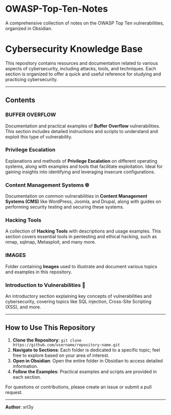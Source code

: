 # OWASP-Top-Ten-Notes
A comprehensive collection of notes on the OWASP Top Ten vulnerabilities, organized in Obsidian.

# Cybersecurity Knowledge Base

This repository contains resources and documentation related to various aspects of cybersecurity, including attacks, tools, and techniques. Each section is organized to offer a quick and useful reference for studying and practicing cybersecurity.

---

## Contents

### BUFFER OVERFLOW
Documentation and practical examples of **Buffer Overflow** vulnerabilities. This section includes detailed instructions and scripts to understand and exploit this type of vulnerability.

### Privilege Escalation
Explanations and methods of **Privilege Escalation** on different operating systems, along with examples and tools that facilitate exploitation. Ideal for gaining insights into identifying and leveraging insecure configurations.

### Content Management Systems 🌐
Documentation on common vulnerabilities in **Content Management Systems (CMS)** like WordPress, Joomla, and Drupal, along with guides on performing security testing and securing these systems.

### Hacking Tools
A collection of **Hacking Tools** with descriptions and usage examples. This section covers essential tools in pentesting and ethical hacking, such as nmap, sqlmap, Metasploit, and many more.

### IMAGES
Folder containing **Images** used to illustrate and document various topics and examples in this repository.

### Introduction to Vulnerabilities 🦟
An introductory section explaining key concepts of vulnerabilities and cybersecurity, covering topics like SQL injection, Cross-Site Scripting (XSS), and more.


---

## How to Use This Repository

1. **Clone the Repository**: `git clone https://github.com/username/repository-name.git`
2. **Navigate to Sections**: Each folder is dedicated to a specific topic; feel free to explore based on your area of interest.
3. **Open in Obsidian**: Open the entire folder in Obsidian to access detailed information.
4. **Follow the Examples**: Practical examples and scripts are provided in each section.

For questions or contributions, please create an issue or submit a pull request.

---

**Author**: xrl3y
